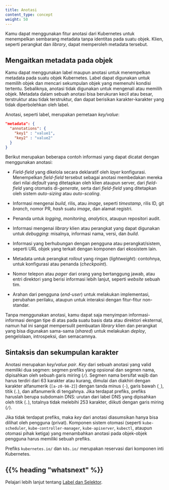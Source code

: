 ```yaml
---
title: Anotasi
content_type: concept
weight: 50
---
```


<!-- overview -->
Kamu dapat menggunakan fitur anotasi dari Kubernetes untuk menempelkan sembarang
metadata tanpa identitas pada suatu objek. Klien, seperti perangkat dan *library*,
dapat memperoleh metadata tersebut.


<!-- body -->
## Mengaitkan metadata pada objek

Kamu dapat menggunakan label maupun anotasi untuk menempelkan metadata pada suatu
objek Kubernetes. Label dapat digunakan untuk memilih objek dan mencari sekumpulan
objek yang memenuhi kondisi tertentu. Sebaliknya, anotasi tidak digunakan untuk
mengenali atau memilih objek. Metadata dalam sebuah anotasi bisa berukuran kecil atau besar,
terstruktur atau tidak terstruktur, dan dapat berisikan karakter-karakter yang tidak
diperbolehkan oleh label.

Anotasi, seperti label, merupakan pemetaan *key/value*:

```json
"metadata": {
  "annotations": {
    "key1" : "value1",
    "key2" : "value2"
  }
}
```

Berikut merupakan beberapa contoh informasi yang dapat dicatat dengan menggunakan anotasi:

* *Field-field* yang dikelola secara deklaratif oleh *layer* konfigurasi. Menempelkan
  *field-field* tersebut sebagai anotasi membedakan mereka dari nilai *default* yang
  ditetapkan oleh klien ataupun server, dari *field-field* yang otomatis di-*generate*, serta
  dari *field-field* yang ditetapkan oleh sistem *auto-sizing* atau *auto-scaling*.

* Informasi mengenai *build*, rilis, atau *image*, seperti *timestamp*, rilis ID, git *branch*,
  nomor PR, *hash* suatu *image*, dan alamat registri.

* Penanda untuk *logging*, *monitoring*, *analytics*, ataupun repositori audit.

* Informasi mengenai *library* klien atau perangkat yang dapat digunakan untuk *debugging*:
  misalnya, informasi nama, versi, dan *build*.

* Informasi yang berhubungan dengan pengguna atau perangkat/sistem, seperti URL objek yang terkait
  dengan komponen dari ekosistem lain.

* Metadata untuk perangkat *rollout* yang ringan (*lightweight*): contohnya, untuk
  konfigurasi atau penanda (*checkpoint*).

* Nomor telepon atau *pager* dari orang yang bertanggung jawab, atau entri direktori
  yang berisi informasi lebih lanjut, seperti *website* sebuah tim.

* Arahan dari pengguna (*end-user*) untuk melakukan implementasi, perubahan perilaku,
  ataupun untuk interaksi dengan fitur-fitur non-standar.

Tanpa menggunakan anotasi, kamu dapat saja menyimpan informasi-informasi dengan tipe
di atas pada suatu basis data atau direktori eksternal, namun hal ini sangat mempersulit
pembuatan *library* klien dan perangkat yang bisa digunakan sama-sama (*shared*) untuk melakukan
*deploy*, pengelolaan, introspeksi, dan semacamnya.

## Sintaksis dan sekumpulan karakter

Anotasi merupakan *key/value pair*. *Key* dari sebuah anotasi yang valid memiliki dua segmen: segmen prefiks yang opsional dan segmen nama, dipisahkan
oleh sebuah garis miring (`/`). Segmen nama bersifat wajib dan harus terdiri dari 63 karakter atau kurang, dimulai dan diakhiri dengan karakter alfanumerik (`[a-z0-9A-Z]`) dengan tanda minus (`-`), garis bawah (`_`), titik (`.`), dan alfanumerik di tengahnya. Jika terdapat prefiks,
prefiks haruslah berupa subdomain DNS: urutan dari label DNS yang dipisahkan oleh titik (`.`), totalnya tidak melebihi 253 karakter,
diikuti dengan garis miring (`/`).

Jika tidak terdapat prefiks, maka *key* dari anotasi diasumsikan hanya bisa dilihat oleh pengguna (privat). Komponen sistem otomasi
(seperti `kube-scheduler`, `kube-controller-manager`, `kube-apiserver`, `kubectl`, ataupun otomasi pihak ketiga) yang menambahkan anotasi
pada objek-objek pengguna harus memiliki sebuah prefiks.

Prefiks `kubernetes.io/` dan `k8s.io/` merupakan reservasi dari komponen inti Kubernetes.



## {{% heading "whatsnext" %}}

Pelajari lebih lanjut tentang [Label dan Selektor](/id/docs/concepts/overview/working-with-objects/labels/).

